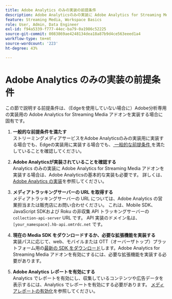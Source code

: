```yaml
---
title: Adobe Analytics のみの実装の前提条件
description: Adobe Analyticsのみの実装に Adobe Analytics for Streaming Media アドオンを使用するための前提条件について説明します
feature: Streaming Media, Workspace Basics
role: User, Admin, Data Engineer
exl-id: f94a5339-f777-44ec-ba79-0a1986c52225
source-git-commit: 0083869ae4248134dea18a87b9d4ce563eeed1a4
workflow-type: tm+mt
source-wordcount: '223'
ht-degree: 43%

---
```


# Adobe Analytics のみの実装の前提条件

この節で説明する前提条件は、（Edgeを使用していない場合に）Adobe分析専用の実装用の Adobe Analytics for Streaming Media アドオンを実装する場合に固有です。

1. **一般的な前提条件を満たす**<br>
ストリーミングメディアサービスをAdobe Analyticsのみの実装用に実装する場合でも、Edgeの実装用に実装する場合でも、[ 一般的な前提条件 ](/help/getting-started/prereqs.md) を満たしていることを確認してください。

1. **Adobe Analyticsが実装されていることを確認する**<br>
Analytics のみの実装に Adobe Analytics for Streaming Media アドオンを実装する場合は、Adobe Analyticsの基本的な実装も必要です。 詳しくは、[Adobe Analytics の実装](https://experienceleague.adobe.com/docs/analytics/implementation/home.html?lang=ja)を参照してください。

1. **メディアトラッキングサーバーの URL を取得する**<br> メディアトラッキングサーバーの URL については、Adobe Analytics の営業担当または販売店にお問い合わせください。 これは、Mobile SDK、JavaScript SDKおよび Roku の非収集 API トラッキングサーバーの `collection-api-server` URL です。 API 実装のドメイン名は、`[your_namespace].hb-api.omtrdc.net` です。

1. **現在の Media SDK をダウンロードするか、必要な拡張機能を実装する**<br> 実装パスに応じて、web、モバイルまたは OTT（オーバーザトップ）プラットフォーム用の[最新の SDK をダウンロード](/help/getting-started/download-sdks.md)します。Adobe Analytics for Streaming Media アドオンを有効にするには、必要な拡張機能を実装する必要があります。

1. **Adobe Analytics レポートを有効にする**<br> Analytics でレポートを有効にし、収集しているコンテンツや広告データを表示するには、Analytics でレポートを有効にする必要があります。 [メディアレポートの有効化](/help/reporting/media-reports-enable.md)を参照してください。
